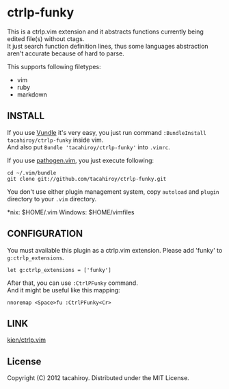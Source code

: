 ctrlp-funky
============

This is a ctrlp.vim extension and it abstracts functions currently being edited file(s) without ctags.  
It just search function definition lines, thus some languages abstraction aren't accurate because of hard to parse.

This supports following filetypes:
* vim
* ruby
* markdown

INSTALL
----------
If you use [Vundle](https://github.com/gmarik/vundle.git) it's very easy, you just run command `:BundleInstall tacahiroy/ctrlp-funky` inside vim.  
And also put `Bundle 'tacahiroy/ctrlp-funky'` into `.vimrc`.

If you use [pathogen.vim](https://github.com/tpope/vim-pathogen), you just execute following:

    cd ~/.vim/bundle
    git clone git://github.com/tacahiroy/ctrlp-funky.git

You don't use either plugin management system, copy `autoload` and `plugin` directory to your `.vim` directory.

\*nix: $HOME/.vim
Windows: $HOME/vimfiles

CONFIGURATION
----------
You must available this plugin as a ctrlp.vim extension. Please add 'funky' to `g:ctrlp_extensions`.

    let g:ctrlp_extensions = ['funky']

After that, you can use `:CtrlPFunky` command.  
And it might be useful like this mapping:

    nnoremap <Space>fu :CtrlPFunky<Cr>

LINK
--------------

[kien/ctrlp.vim](https://github.com/kien/ctrlp.vim)

License
-------

Copyright (C) 2012 tacahiroy. Distributed under the MIT License.


